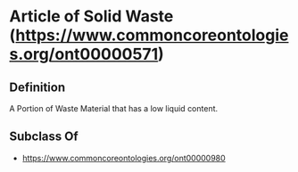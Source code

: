 # Article of Solid Waste (https://www.commoncoreontologies.org/ont00000571)

## Definition
A Portion of Waste Material that has a low liquid content.

## Subclass Of
- https://www.commoncoreontologies.org/ont00000980

